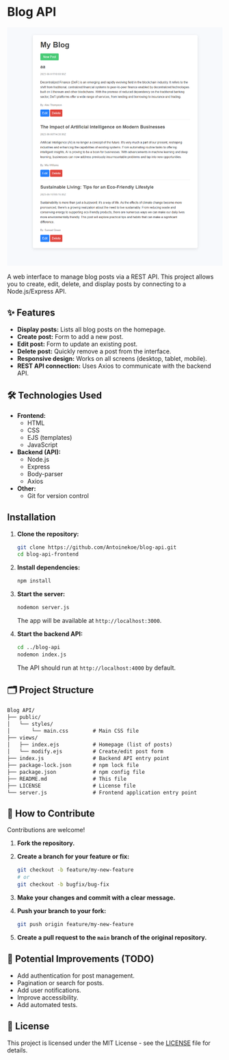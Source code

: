 # Blog API

[![Blog API](screenshot-git.PNG)]()

A web interface to manage blog posts via a REST API. This project allows you to create, edit, delete, and display posts by connecting to a Node.js/Express API.

## ✨ Features

- **Display posts:** Lists all blog posts on the homepage.
- **Create post:** Form to add a new post.
- **Edit post:** Form to update an existing post.
- **Delete post:** Quickly remove a post from the interface.
- **Responsive design:** Works on all screens (desktop, tablet, mobile).
- **REST API connection:** Uses Axios to communicate with the backend API.

## 🛠️ Technologies Used

- **Frontend:**
  - HTML
  - CSS
  - EJS (templates)
  - JavaScript
- **Backend (API):**
  - Node.js
  - Express
  - Body-parser
  - Axios
- **Other:**
  - Git for version control

## Installation

1. **Clone the repository:**

   ```bash
   git clone https://github.com/Antoinekoe/blog-api.git
   cd blog-api-frontend
   ```

2. **Install dependencies:**

   ```bash
   npm install
   ```

3. **Start the server:**

   ```bash
   nodemon server.js
   ```

   The app will be available at `http://localhost:3000`.

4. **Start the backend API:**

   ```bash
   cd ../blog-api
   nodemon index.js
   ```

   The API should run at `http://localhost:4000` by default.

## 🗂️ Project Structure

```
Blog API/
├── public/
│   └── styles/
│       └── main.css        # Main CSS file
├── views/
│   ├── index.ejs           # Homepage (list of posts)
│   └── modify.ejs          # Create/edit post form
├── index.js                # Backend API entry point
├── package-lock.json       # npm lock file
├── package.json            # npm config file
├── README.md               # This file
├── LICENSE                 # License file
└── server.js               # Frontend application entry point
```

## 🤝 How to Contribute

Contributions are welcome!

1. **Fork the repository.**
2. **Create a branch for your feature or fix:**

   ```bash
   git checkout -b feature/my-new-feature
   # or
   git checkout -b bugfix/bug-fix
   ```

3. **Make your changes and commit with a clear message.**
4. **Push your branch to your fork:**

   ```bash
   git push origin feature/my-new-feature
   ```

5. **Create a pull request to the `main` branch of the original repository.**

## 🔧 Potential Improvements (TODO)

- Add authentication for post management.
- Pagination or search for posts.
- Add user notifications.
- Improve accessibility.
- Add automated tests.

## 🔑 License

This project is licensed under the MIT License - see the [LICENSE](LICENSE) file for details.
